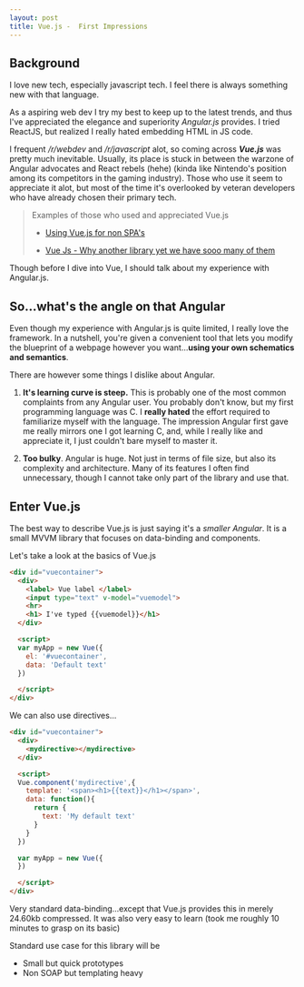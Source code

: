 ```yaml
---
layout: post
title: Vue.js -  First Impressions
---
```

## Background

I love new tech, especially javascript tech. I feel there is always something new with that language.

As a aspiring web dev I try my best to keep up to the latest trends, and thus I've appreciated the elegance and superiority *Angular.js* provides. I tried ReactJS, but realized I really hated embedding HTML in JS code.

I frequent */r/webdev* and */r/javascript* alot, so coming across ***Vue.js*** was pretty much inevitable. Usually, its place is stuck in between the warzone of Angular advocates and React rebels (hehe) (kinda like Nintendo's position among its competitors in the gaming industry). Those who use it seem to appreciate it alot, but most of the time it's overlooked by veteran developers who have already chosen their primary tech.

> Examples of those who used and appreciated Vue.js
>
> * [Using Vue.js for non SPA's](https://medium.com/@weblee/using-vue-js-for-non-spa-s-c2bd93f69d32#.d5o5sk9o5)
>
> * [Vue Js - Why another library yet we have sooo many of them](https://medium.com/steel-code/vue-js-a35e9167cefb#.7cqizyo34)

Though before I dive into Vue, I should talk about my experience with Angular.js.

## So...what's the angle on that Angular

Even though my experience with Angular.js is quite limited, I really love the framework. In a nutshell, you're given a convenient tool that lets you modify the blueprint of a webpage however you want...**using your own schematics and semantics**.

There are however some things I dislike about Angular.

1. **It's learning curve is steep.** This is probably one of the most common complaints from any Angular user. You probably don't know, but my first programming language was C. I **really hated** the effort required to familiarize myself with the language. The impression Angular first gave me really mirrors one I got learning C, and, while I really like and appreciate it, I just couldn't bare myself to master it.

2. **Too bulky**. Angular is huge. Not just in terms of file size, but also its complexity and architecture. Many of its features I often find unnecessary, though I cannot take only part of the library and use that.

## Enter Vue.js

The best way to describe Vue.js is just saying it's a *smaller Angular*. It is a small MVVM library that focuses on data-binding and components.

Let's take a look at the basics of Vue.js

```html
<div id="vuecontainer">
  <div>
    <label> Vue label </label>
    <input type="text" v-model="vuemodel">
    <hr>
    <h1> I've typed {{vuemodel}}</h1>
  </div>

  <script>
  var myApp = new Vue({
    el: '#vuecontainer',
    data: 'Default text'
  })

  </script>
</div>
```

We can also use directives...


```html
<div id="vuecontainer">
  <div>
    <mydirective></mydirective>
  </div>

  <script>
  Vue.component('mydirective',{
    template: '<span><h1>{{text}}</h1></span>',
    data: function(){
      return {
        text: 'My default text'
      }
    }
  })

  var myApp = new Vue({
  })

  </script>
</div>
```

Very standard data-binding...except that Vue.js provides this in merely 24.60kb compressed. It was also very easy to learn (took me roughly 10 minutes to grasp on its basic)

Standard use case for this library will be

* Small but quick prototypes
* Non SOAP but templating heavy
